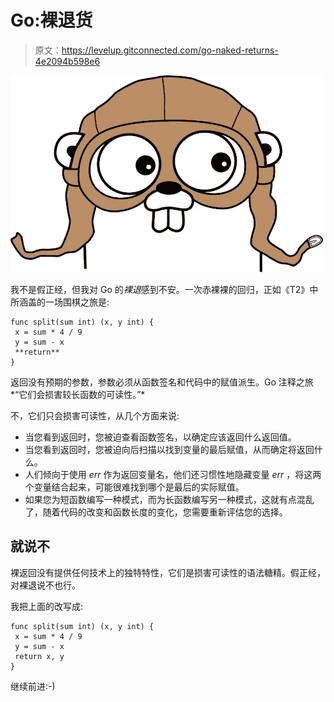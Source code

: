 # Go:裸退货

> 原文：<https://levelup.gitconnected.com/go-naked-returns-4e2094b598e6>

![](img/fb1c5e1e3c380d79903c12f03e482a8b.png)

我不是假正经，但我对 Go 的*裸退*感到不安。一次赤裸裸的回归，正如《T2》中所涵盖的一场围棋之旅是:

```
func split(sum int) (x, y int) {
 x = sum * 4 / 9
 y = sum - x
 **return** 
}
```

返回没有预期的参数，参数必须从函数签名和代码中的赋值派生。Go 注释之旅*“它们会损害较长函数的可读性。”*

不，它们只会损害可读性，从几个方面来说:

*   当您看到返回时，您被迫查看函数签名，以确定应该返回什么返回值。
*   当您看到返回时，您被迫向后扫描以找到变量的最后赋值，从而确定将返回什么。
*   人们倾向于使用 *err* 作为返回变量名，他们还习惯性地隐藏变量 *err* ，将这两个变量结合起来，可能很难找到哪个是最后的实际赋值。
*   如果您为短函数编写一种模式，而为长函数编写另一种模式，这就有点混乱了，随着代码的改变和函数长度的变化，您需要重新评估您的选择。

## 就说不

裸返回没有提供任何技术上的独特特性，它们是损害可读性的语法糖精。假正经，对裸退说不也行。

我把上面的改写成:

```
func split(sum int) (x, y int) {
 x = sum * 4 / 9
 y = sum - x
 return x, y
}
```

继续前进:-)